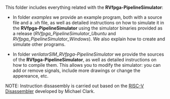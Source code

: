 This folder includes everything related with the **RVfpga-PipelineSimulator**:

* In folder *examples* we provide an example program, both with a source file and a .vh file, as well as detailed instructions on how to simulate it in the **RVfpga-PipelineSimulator** using the simulator binaries provided as a release (*RVfpga_PipelineSimulator_Ubuntu* and *RVfpga_PipelineSimulator_Windows*). We also explain how to create and simulate other programs.

* In folder *verilatorSIM_RVfpga-PipelineSimulator* we provide the sources of the **RVfpga-PipelineSimulator**, as well as detailed instructions on how to compile them. This allows you to modify the simulator: you can add or remove signals, include more drawings or change the appereance, etc.

NOTE: Instruction dissasembly is carried out based on the [RISC-V Disassembler](https://github.com/michaeljclark/riscv-disassembler) developed by Michael Clark.
